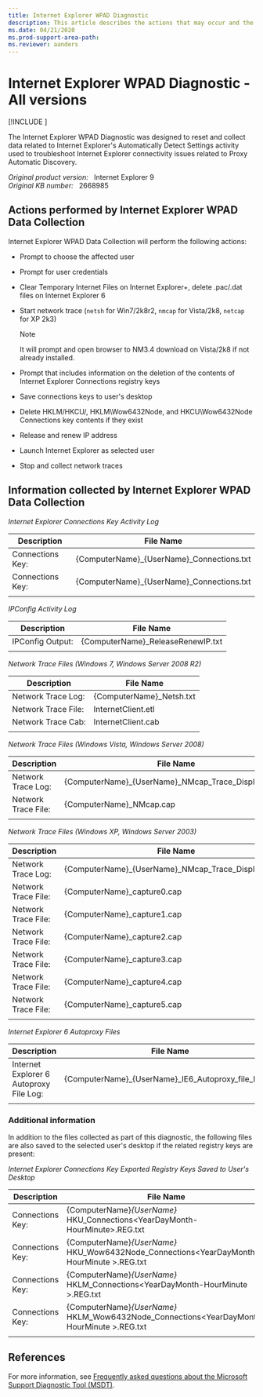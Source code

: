 ```yaml
---
title: Internet Explorer WPAD Diagnostic
description: This article describes the actions that may occur and the information that may be collected from a machine when running Internet Explorer WPAD Data Collection.
ms.date: 04/21/2020
ms.prod-support-area-path: 
ms.reviewer: aanders
---
```

# Internet Explorer WPAD Diagnostic - All versions

[!INCLUDE [](../includes/browsers-important.md)]

The Internet Explorer WPAD Diagnostic was designed to reset and collect data related to Internet Explorer's Automatically Detect Settings activity used to troubleshoot Internet Explorer connectivity issues related to Proxy Automatic Discovery.

_Original product version:_ &nbsp; Internet Explorer 9  
_Original KB number:_ &nbsp; 2668985

## Actions performed by Internet Explorer WPAD Data Collection

Internet Explorer WPAD Data Collection will perform the following actions:

- Prompt to choose the affected user
- Prompt for user credentials
- Clear Temporary Internet Files on Internet Explorer+, delete .pac/.dat files on Internet Explorer 6
- Start network trace (`netsh` for Win7/2k8r2, `nmcap` for Vista/2k8, `netcap` for XP 2k3)

  > [!NOTE]
  > It will prompt and open browser to NM3.4 download on Vista/2k8 if not already installed.

- Prompt that includes information on the deletion of the contents of Internet Explorer Connections registry keys
- Save connections keys to user's desktop
- Delete HKLM/HKCU/, HKLM\Wow6432Node, and HKCU\Wow6432Node Connections key contents if they exist
- Release and renew IP address
- Launch Internet Explorer as selected user
- Stop and collect network traces

## Information collected by Internet Explorer WPAD Data Collection

*Internet Explorer Connections Key Activity Log*

|Description|File Name|
|---|---|
|Connections Key:|{ComputerName}_{UserName}_Connections.txt|
|Connections Key:|{ComputerName}_{UserName}_Connections.txt|
|||

*IPConfig Activity Log*

|Description|File Name|
|---|---|
|IPConfig Output:|{ComputerName}_ReleaseRenewIP.txt|
|||

*Network Trace Files (Windows 7, Windows Server 2008 R2)*

|Description|File Name|
|---|---|
|Network Trace Log:|{ComputerName}_Netsh.txt|
|Network Trace File:|InternetClient.etl|
|Network Trace Cab:|InternetClient.cab|
|||

*Network Trace Files (Windows Vista, Windows Server 2008)*

|Description|File Name|
|---|---|
|Network Trace Log:|{ComputerName}_{UserName}_NMcap_Trace_DisplayNet.txt|
|Network Trace File:|{ComputerName}_NMcap.cap|
|||

*Network Trace Files (Windows XP, Windows Server 2003)*

|Description|File Name|
|---|---|
|Network Trace Log:|{ComputerName}_{UserName}_NMcap_Trace_DisplayNet.txt|
|Network Trace File:|{ComputerName}_capture0.cap|
|Network Trace File:|{ComputerName}_capture1.cap|
|Network Trace File:|{ComputerName}_capture2.cap|
|Network Trace File:|{ComputerName}_capture3.cap|
|Network Trace File:|{ComputerName}_capture4.cap|
|Network Trace File:|{ComputerName}_capture5.cap|
|||

*Internet Explorer 6 Autoproxy Files*

|Description|File Name|
|---|---|
|Internet Explorer 6 Autoproxy File Log:|{ComputerName}_{UserName}_IE6_Autoproxy_file_log.txt|
|||

### Additional information

In addition to the files collected as part of this diagnostic, the following files are also saved to the selected user's desktop if the related registry keys are present:

*Internet Explorer Connections Key Exported Registry Keys Saved to User's Desktop*

|Description|File Name|
|---|---|
|Connections Key:|{ComputerName}_{UserName}_ HKU_Connections\<YearDayMonth-HourMinute>.REG.txt|
|Connections Key:|{ComputerName}_{UserName}_ HKU_Wow6432Node_Connections\<YearDayMonth-HourMinute >.REG.txt|
|Connections Key:|{ComputerName}_{UserName}_ HKLM_Connections\<YearDayMonth-HourMinute >.REG.txt|
|Connections Key:|{ComputerName}_{UserName}_ HKLM_Wow6432Node_Connections\<YearDayMonth-HourMinute >.REG.txt|
|||

## References

For more information, see [Frequently asked questions about the Microsoft Support Diagnostic Tool (MSDT)](https://support.microsoft.com/help/926079).
